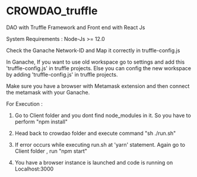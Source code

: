 # CROWDAO_truffle
DAO with Truffle Framework and Front end with React Js

System Requirements :
Node-Js >= 12.0

Check the Ganache Network-ID and Map it correctly in truffle-config.js

In Ganache, If you want to use old workspace go to settings and add this 'truffle-config.js' in truffle projects.
			Else you can config the new workspace by adding 'truffle-config.js' in truffle projects.
			
Make sure you have a browser with Metamask extension and then connect the metamask with your Ganache.

For Execution :

1) Go to Client folder and you dont find node_modules in it.
	So you have to perform "npm install"

2) Head back to crowdao folder and execute command "sh ./run.sh"

3) If error occurs while executing run.sh at 'yarn' statement. 
	Again go to Client folder , run "npm start"

4) You have a browser instance is launched and code is running on Localhost:3000





